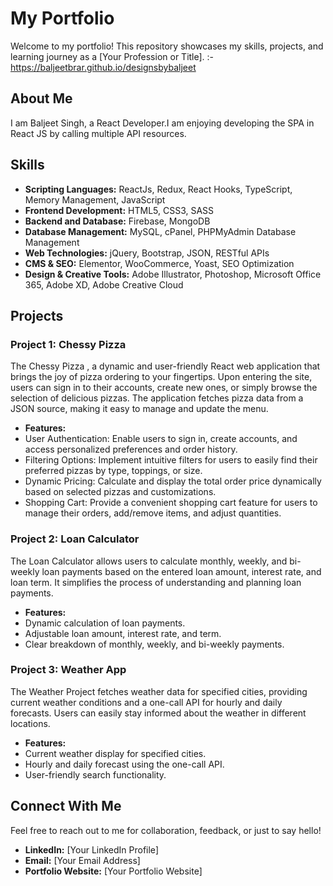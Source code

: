 # My Portfolio

Welcome to my portfolio! This repository showcases my skills, projects, and learning journey as a [Your Profession or Title]. :- https://baljeetbrar.github.io/designsbybaljeet

## About Me

I am Baljeet Singh, a React Developer.I am enjoying developing the SPA in React JS by calling multiple API resources.

## Skills

- **Scripting  Languages:** ReactJs, Redux, React Hooks, TypeScript, Memory Management, JavaScript
- **Frontend Development:** HTML5, CSS3, SASS
- **Backend and Database:** Firebase, MongoDB
- **Database Management:** MySQL, cPanel, PHPMyAdmin Database Management
- **Web Technologies:** jQuery, Bootstrap, JSON, RESTful APIs
- **CMS & SEO:** Elementor, WooCommerce, Yoast, SEO Optimization
- **Design & Creative Tools:** Adobe Illustrator, Photoshop, Microsoft Office 365, Adobe XD, Adobe Creative Cloud

## Projects

### Project 1: Chessy Pizza

The Chessy Pizza , a dynamic and user-friendly React web application that brings the joy of pizza ordering to your fingertips. 
Upon entering the site, users can sign in to their accounts, create new ones, or simply browse the selection of delicious pizzas. The application fetches pizza data from a JSON source, making it easy to manage and update the menu.
- **Features:** 
- User Authentication: Enable users to sign in, create accounts, and access personalized preferences and order history.
- Filtering Options: Implement intuitive filters for users to easily find their preferred pizzas by type, toppings, or size.
- Dynamic Pricing: Calculate and display the total order price dynamically based on selected pizzas and customizations.
- Shopping Cart: Provide a convenient shopping cart feature for users to manage their orders, add/remove items, and adjust quantities.


### Project 2: Loan Calculator

The Loan Calculator allows users to calculate monthly, weekly, and bi-weekly loan payments based on the entered loan amount, interest rate, and loan term. It simplifies the process of understanding and planning loan payments.

- **Features:** 
- Dynamic calculation of loan payments.
- Adjustable loan amount, interest rate, and term.
- Clear breakdown of monthly, weekly, and bi-weekly payments.

### Project 3: Weather App

The Weather Project fetches weather data for specified cities, providing current weather conditions and a one-call API for hourly and daily forecasts. Users can easily stay informed about the weather in different locations.

- **Features:** 
- Current weather display for specified cities.
- Hourly and daily forecast using the one-call API.
- User-friendly search functionality.
## Connect With Me

Feel free to reach out to me for collaboration, feedback, or just to say hello!

- **LinkedIn:** [Your LinkedIn Profile]
- **Email:** [Your Email Address]
- **Portfolio Website:** [Your Portfolio Website]


